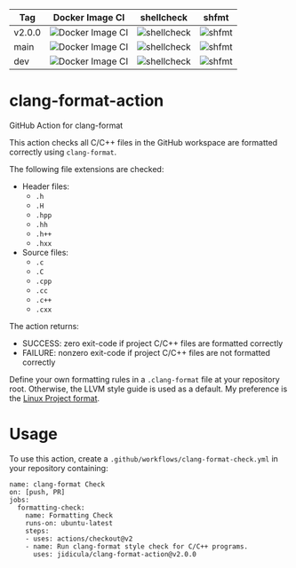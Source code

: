 | Tag    | Docker Image CI | shellcheck | shfmt |
|--------|-----------------|------------|-------|
| v2.0.0 | ![Docker Image CI](https://github.com/jidicula/clang-format-action/workflows/Docker%20Image%20CI/badge.svg?branch=v2.0.0) | ![shellcheck](https://github.com/jidicula/clang-format-action/workflows/shellcheck/badge.svg?branch=v2.0.0) | ![shfmt](https://github.com/jidicula/clang-format-action/workflows/shfmt/badge.svg?branch=v2.0.0) |
| main   | ![Docker Image CI](https://github.com/jidicula/clang-format-action/workflows/Docker%20Image%20CI/badge.svg?branch=main) | ![shellcheck](https://github.com/jidicula/clang-format-action/workflows/shellcheck/badge.svg?branch=main) | ![shfmt](https://github.com/jidicula/clang-format-action/workflows/shfmt/badge.svg?branch=main) |
| dev    | ![Docker Image CI](https://github.com/jidicula/clang-format-action/workflows/Docker%20Image%20CI/badge.svg?branch=dev) | ![shellcheck](https://github.com/jidicula/clang-format-action/workflows/shellcheck/badge.svg?branch=dev) | ![shfmt](https://github.com/jidicula/clang-format-action/workflows/shfmt/badge.svg?branch=dev) |

# clang-format-action
GitHub Action for clang-format

This action checks all C/C++ files in the GitHub workspace are formatted correctly using `clang-format`.

The following file extensions are checked:
* Header files:
  * `.h`
  * `.H`
  * `.hpp`
  * `.hh`
  * `.h++`
  * `.hxx `
* Source files:
  * `.c`
  * `.C`
  * `.cpp`
  * `.cc`
  * `.c++`
  * `.cxx`

The action returns:

* SUCCESS: zero exit-code if project C/C++ files are formatted correctly
* FAILURE: nonzero exit-code if project C/C++ files are not formatted correctly

Define your own formatting rules in a `.clang-format` file at your repository root. Otherwise, the LLVM style guide is used as a default. My preference is the [Linux Project format](https://github.com/torvalds/linux/blob/master/.clang-format).

# Usage

To use this action, create a `.github/workflows/clang-format-check.yml` in your repository containing:

```
name: clang-format Check
on: [push, PR]
jobs:
  formatting-check:
    name: Formatting Check
    runs-on: ubuntu-latest
    steps:
    - uses: actions/checkout@v2
    - name: Run clang-format style check for C/C++ programs.
      uses: jidicula/clang-format-action@v2.0.0
```
